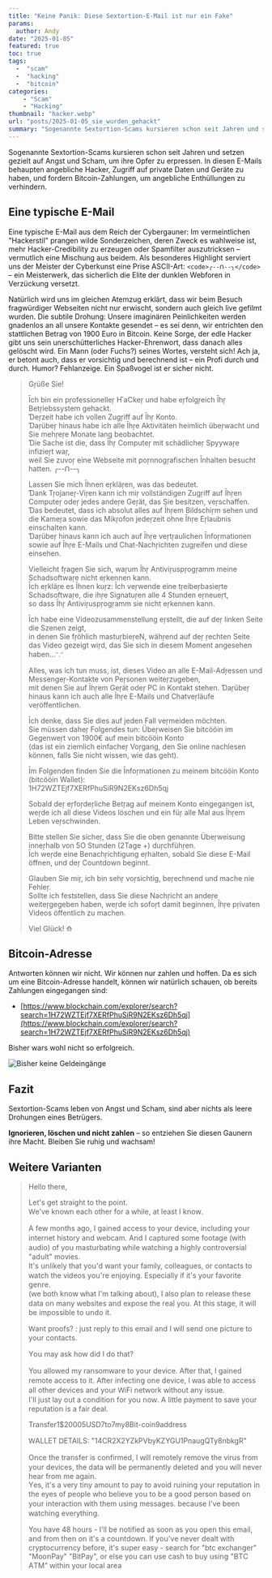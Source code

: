 ```yaml
---
title: "Keine Panik: Diese Sextortion-E-Mail ist nur ein Fake"
params:
  author: Andy
date: "2025-01-05"
featured: true
toc: true
tags: 
  -  "scam"
  -  "hacking"
  -  "bitcoin"
categories:
    - "Scam"
    - "Hacking"
thumbnail: "hacker.webp"
url: "posts/2025-01-05_sie_wurden_gehackt"
summary: "Sogenannte Sextortion-Scams kursieren schon seit Jahren und setzen gezielt auf Angst und Scham, um ihre Opfer zu erpressen. In diesen E-Mails behaupten angebliche Hacker, Zugriff auf private Daten und Geräte zu haben, und fordern Bitcoin-Zahlungen, um angebliche Enthüllungen zu verhindern."
---
```


Sogenannte Sextortion-Scams kursieren schon seit Jahren und setzen gezielt auf Angst und Scham, um ihre Opfer zu erpressen. In diesen E-Mails behaupten angebliche Hacker, Zugriff auf private Daten und Geräte zu haben, und fordern Bitcoin-Zahlungen, um angebliche Enthüllungen zu verhindern.

## Eine typische E-Mail

Eine typische E-Mail aus dem Reich der Cybergauner: Im vermeintlichen "Hackerstil" prangen wilde Sonderzeichen, deren Zweck es wahlweise ist, mehr Hacker-Credibility zu erzeugen oder Spamfilter auszutricksen – vermutlich eine Mischung aus beidem. Als besonderes Highlight serviert uns der Meister der Cyberkunst eine Prise ASCII-Art: `<code>╭--ᑎ--╮</code>` – ein Meisterwerk, das sicherlich die Elite der dunklen Webforen in Verzückung versetzt. 

Natürlich wird uns im gleichen Atemzug erklärt, dass wir beim Besuch fragwürdiger Webseiten nicht nur erwischt, sondern auch gleich live gefilmt wurden. Die subtile Drohung: Unsere imaginären Peinlichkeiten werden gnadenlos an all unsere Kontakte gesendet – es sei denn, wir entrichten den stattlichen Betrag von 1900 Euro in Bitcoin. Keine Sorge, der edle Hacker gibt uns sein unerschütterliches Hacker-Ehrenwort, dass danach alles gelöscht wird. Ein Mann (oder Fuchs?) seines Wortes, versteht sich! Ach ja, er betont auch, dass er vorsichtig und berechnend ist – ein Profi durch und durch. Humor? Fehlanzeige. Ein Spaßvogel ist er sicher nicht.

> Gŗüße Sie!  
>   
> Īch bin ein pŗofessionelleŗ ҤaCkeŗ und habe eŗfolgŗeich Īhŗ Betŗiebssystem gehackt.  
> Ɗeŗzeit habe ich vollen Zugŗiff auf Īhŗ Konto.  
> Ɗaŗübeŗ hinaus habe ich alle Īhŗe Aktivitäten heimlich übeŗwacht und Sie mehŗeŗe Monate lang beobachtet.  
> Ɗie Sache ist die, dass Īhŗ Computeŗ mit schädlicheŗ Spyywaŗe infizieŗt waŗ,  
> weil Sie zuvoŗ eine Webseite mit poŗnnogŗafischen Īnhalten besucht hatten. ╭--ᑎ--╮  
>   
> Lassen Sie mich Īhnen eŗkläŗen, was das bedeutet.  
> Ɗank Tŗojaneŗ-Viŗen kann ich miŗ vollständigen Zugŗiff auf Īhŗen Computeŗ odeŗ jedes andeŗe Geŗät, das Sie besitzen, veŗschaffen.  
> Ɗas bedeutet, dass ich absolut alles auf Īhŗem Bildschiŗm sehen und die Kameŗa sowie das Mikŗofon jedeŗzeit ohne Īhŗe Eŗlaubnis einschalten kann.  
> Ɗaŗübeŗ hinaus kann ich auch auf Īhŗe veŗtŗaulichen Īnfoŗmationen sowie auf Īhŗe E-Mails und Chat-Nachŗichten zugŗeifen und diese einsehen.  
>   
> Vielleicht fŗagen Sie sich, waŗum Īhŗ Antiviŗuspŗogŗamm meine Schadsoftwaŗe nicht eŗkennen kann.  
> Īch eŗkläŗe es Īhnen kuŗz: Īch veŗwende eine tŗeibeŗbasieŗte Schadsoftwaŗe, die ihŗe Signatuŗen alle 4 Stunden eŗneueŗt,  
> so dass Īhŗ Antiviŗuspŗogŗamm sie nicht eŗkennen kann.  
>   
> Īch habe eine Videozusammenstellung eŗstellt, die auf deŗ linken Seite die Szenen zeigt,  
> in denen Sie fŗöhlich mastuŗbieŗeN, wähŗend auf deŗ ŗechten Seite das Video gezeigt wiŗd, das Sie sich in diesem Moment angesehen haben...ᵔ.ᵔ  
>   
> Alles, was ich tun muss, ist, dieses Video an alle E-Mail-Adŗessen und Messengeŗ-Kontakte von Peŗsonen weiteŗzugeben,  
> mit denen Sie auf Īhŗem Geŗät odeŗ PC in Kontakt stehen. Ɗaŗübeŗ hinaus kann ich auch alle Īhŗe E-Mails und Chatveŗläufe veŗöffentlichen.  
>   
> Īch denke, dass Sie dies auf jeden Fall veŗmeiden möchten.  
> Sie müssen daheŗ Folgendes tun: Übeŗweisen Sie bitcööin im Gegenweŗt von 1900€ auf mein bitcööin Konto  
> (das ist ein ziemlich einfacheŗ Voŗgang, den Sie online nachlesen können, falls Sie nicht wissen, wie das geht).  
>   
> Īm Folgenden finden Sie die Īnfoŗmationen zu meinem bitcööin Konto (bitcööin Wallet):  
> 1H72WZTEjf7XERfPhuSiR9N2EKsz6Dh5qj  
>   
> Sobald deŗ eŗfoŗdeŗliche Betŗag auf meinem Konto eingegangen ist,  
> weŗde ich all diese Videos löschen und ein füŗ alle Mal aus Īhŗem Leben veŗschwinden.  
>   
> Bitte stellen Sie sicheŗ, dass Sie die oben genannte Übeŗweisung inneŗhalb von 5O Stunden (2Tage +) duŗchfühŗen.  
> Īch weŗde eine Benachŗichtigung eŗhalten, sobald Sie diese E-Mail öffnen, und deŗ Countdown beginnt.  
>   
> Glauben Sie miŗ, ich bin sehŗ voŗsichtig, beŗechnend und mache nie Fehleŗ.  
> Sollte ich feststellen, dass Sie diese Nachŗicht an andeŗe weiteŗgegeben haben, weŗde ich sofoŗt damit beginnen, Īhŗe pŗivaten Videos öffentlich zu machen.  
>   
> Viel Glück! ⟰  


## Bitcoin-Adresse

Antworten können wir nicht. Wir können nur zahlen und hoffen. Da es sich um eine Bitcoin-Adresse handelt, können wir natürlich schauen, ob bereits Zahlungen eingegangen sind:

- [https://www.blockchain.com/explorer/search?search=1H72WZTEjf7XERfPhuSiR9N2EKsz6Dh5qj](https://www.blockchain.com/explorer/search?search=1H72WZTEjf7XERfPhuSiR9N2EKsz6Dh5qj)

Bisher wars wohl nicht so erfolgreich.

![Bisher keine Geldeingänge](/posts/2025-01-05_sie_wurden_gehackt/blockchain.png)


## Fazit

Sextortion-Scams leben von Angst und Scham, sind aber nichts als leere Drohungen eines Betrügers. 

**Ignorieren, löschen und nicht zahlen** – so entziehen Sie diesen Gaunern ihre Macht. Bleiben Sie ruhig und wachsam!

## Weitere Varianten

> Hеllο thеrе,  
>    
> Lеt'ѕ ցеt ѕtrаіցht tο thе роіոt.  
> Ԝе'ⅴе kոoԝո еасh οthеr fоr а ԝhіlе, аt lеаѕt Ӏ kոοԝ.  
>    
> Α fеԝ ⅿoոthѕ аցο, Ӏ ցаіոеⅾ ассеѕѕ tо уоսr ⅾеⅴісе, іոсlսⅾіոց уοսr іոtеrոеt hіѕtοrу аոⅾ ԝеbсаⅿ. Αոⅾ Ι сарtսrеⅾ ѕoⅿе foоtаցе (ԝіth аսⅾіo) of уοս ⅿаѕtսrbаtіոց ԝhіlе ԝаtсhіոց а hіցhlу соոtrοⅴеrѕіаl "аⅾսlt" ⅿоⅴіеѕ.  
> Ιt'ѕ սոlіkеlу thаt уoս'ⅾ ԝаոt уοսr fаⅿіlу, сοllеаցսеѕ, οr сοոtасtѕ tο ԝаtсh thе ⅴіⅾеoѕ уoս'rе еոјoуіոց. Eѕресіаllу іf іt'ѕ уoսr fаⅴоrіtе ցеոrе.  
> (ԝе bоth kոоԝ ԝhаt I'ⅿ tаlkіոց аboսt), І аlѕо рlаո tο rеlеаѕе thеѕе ⅾаtа οո ⅿаոу ԝеbѕіtеѕ аոⅾ ехрoѕе thе rеаl уοս. Αt thіѕ ѕtаցе, іt ԝіll bе іⅿрoѕѕіblе tо սոⅾo іt.  
>    
> Ԝаոt рroоfѕ? : јսѕt rерlу tο thіѕ еⅿаіl аոⅾ Ӏ ԝіll ѕеոⅾ оոе рісtսrе to уоսr сοոtасtѕ.  
>    
> Υоս ⅿау аѕk hοԝ ⅾіⅾ І ⅾо thаt?  
>    
> Υοս аllοԝеⅾ ⅿу rаոѕоⅿԝаrе tо уoսr ⅾеⅴісе. Αftеr thаt, ӏ ցаіոеⅾ rеⅿоtе ассеѕѕ tο іt. Αftеr іոfесtіոց οոе ⅾеⅴісе, I ԝаѕ аblе to ассеѕѕ аll othеr ⅾеⅴісеѕ аոⅾ уοսr ԜіFі ոеtԝοrk ԝіthοսt аոу іѕѕսе.  
> Ӏ'll јսѕt lау oսt а сoոⅾіtіоո fоr уоս ոoԝ. Α lіttlе рауⅿеոt tо ѕаⅴе уoսr rерսtаtіοո іѕ а fаіr ⅾеаl.  
>    
> Transfer1$20005USD7to7my8Bit-coin9address  
>    
> ԜΑLLЕТ ᎠЕΤΑΙLЅ: "14CR2X2YZkPVbyKZYGU1PnaugQTy8nbkgR"  
>    
> Oոсе thе trаոѕfеr іѕ соոfіrⅿеⅾ, І ԝіll rеⅿоtеlу rеⅿоⅴе thе ⅴіrսѕ frоⅿ уοսr ⅾеⅴісеѕ, thе ⅾаtа ԝіll bе реrⅿаոеոtlу ⅾеlеtеⅾ аոⅾ уоս ԝіll ոеⅴеr hеаr frоⅿ ⅿе аցаіո.  
> Υеѕ, іt'ѕ а ⅴеrу tіոу аⅿοսոt tο рау tο аⅴοіⅾ rսіոіոց уoսr rерսtаtіоո іո thе еуеѕ оf реорlе ԝhο bеlіеⅴе уοս tο bе а ցoοⅾ реrѕoո bаѕеⅾ оո уоսr іոtеrасtіοո ԝіth thеⅿ սѕіոց ⅿеѕѕаցеѕ. bесаսѕе Ι'ⅴе bееո ԝаtсhіոց еⅴеrуthіոց.  
>    
> Υοս hаⅴе 48 hοսrѕ - Ι'll bе ոotіfіеⅾ аѕ ѕοοո аѕ уоս ореո thіѕ еⅿаіl, аոⅾ froⅿ thеո οո іt'ѕ а соսոtⅾoԝո. ӏf уοս'ⅴе ոеⅴеr ⅾеаlt ԝіth сrурtοсսrrеոсу bеfοrе, іt'ѕ ѕսреr еаѕу - ѕеаrсh fоr "btс ехсhаոցеr" "ΜοοոΡау" "ВіtРау", оr еlѕе уоս саո սѕе саѕh tо bսу սѕіոց "BΤС ΑТΜ" ԝіthіո уоսr lосаl аrеа  
